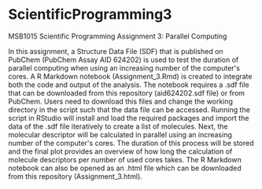 # ScientificProgramming3
MSB1015 Scientific Programming 
Assignment 3: Parallel Computing

In this assignment, a Structure Data File (SDF) that is published on PubChem (PubChem Assay AID 624202) is used to test the duration of parallel computing when using an increasing number of the computer's cores. A R Markdown notebook (Assignment_3.Rmd) is created to integrate both the code and output of the analysis. The notebook requires a .sdf file that can be downloaded from this repository (aid624202.sdf file) or from PubChem. Users need to download this files and change the working directory in the script such that the data file can be accessed. Running the script in RStudio will install and load the required packages and import the data of the .sdf file iteratively to create a list of molecules. Next, the molecular descriptor will be calculated in parallel using an increasing number of the computer's cores. The duration of this process will be stored and the final plot provides an overview of how long the calculation of molecule descriptors per number of used cores takes. The R Markdown notebook can also be opened as an .html file which can be downloaded from this repository (Assignment_3.html).
